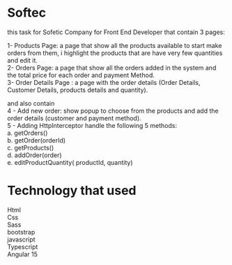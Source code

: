 # Softec

this task for Sofetic Company for Front End Developer that contain 3 pages:

1- Products Page: a page that show all the products available to start make orders from them, i 
  highlight the products that are have very few quantities and edit it. <br />
2- Orders Page: a page that show all the orders added in the system and the total price for each 
   order and payment Method. <br />
3- Order Details Page : a page with the order details (Order Details, Customer Details, products 
    details and quantity). <br />
 
 and also contain  <br />
4 -  Add new order: show popup to choose from the products and add the order details (customer and payment method). <br />
5 - Adding  HttpInterceptor handle the following 5 methods: <br />
      a. getOrders() <br />
      b. getOrder(orderId) <br />
      c. getProducts() <br />
      d. addOrder(order) <br />
      e. editProductQuantity( productId, quantity) <br />
      
      
 # Technology that used 
  Html <br />
  Css <br />
  Sass <br />
  bootstrap <br />
  javascript <br />
  Typescript <br />
   Angular 15 <br />   